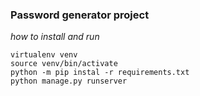 ### Password generator project

*how to install and run*
```
virtualenv venv
source venv/bin/activate
python -m pip instal -r requirements.txt
python manage.py runserver
```